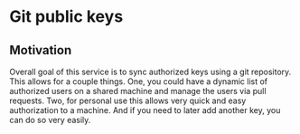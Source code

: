 # Git public keys

## Motivation

Overall goal of this service is to sync authorized keys using a git repository. This allows for a
couple things. One, you could have a dynamic list of authorized users on a shared machine and manage
the users via pull requests. Two, for personal use this allows very quick and easy authorization to
a machine. And if you need to later add another key, you can do so very easily.
